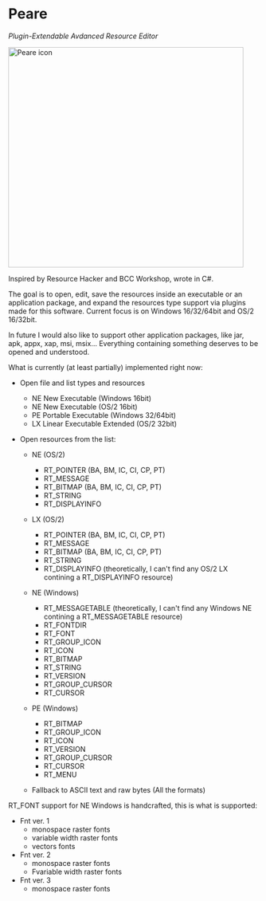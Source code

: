 # Peare

*Plugin-Extendable Avdanced Resource Editor*

<img width="472" height="442" alt="Peare icon" src="https://github.com/user-attachments/assets/bab6314a-0ae0-4c13-a3a4-d46ee26b5ab8" />

Inspired by Resource Hacker and BCC Workshop, wrote in C#.

The goal is to open, edit, save the resources inside an executable or an application package, and expand the resources type support via plugins made for this software. 
Current focus is on Windows 16/32/64bit and OS/2 16/32bit.

In future I would also like to support other application packages, like jar, apk, appx, xap, msi, msix... Everything containing something deserves to be opened and understood.

What is currently (at least partially) implemented right now:

- Open file and list types and resources
	- NE New Executable (Windows 16bit)
	- NE New Executable (OS/2 16bit)
	- PE Portable Executable (Windows 32/64bit)
	- LX Linear Executable Extended (OS/2 32bit)

- Open resources from the list:

	- NE (OS/2)
		- RT_POINTER (BA, BM, IC, CI, CP, PT)
		- RT_MESSAGE
		- RT_BITMAP (BA, BM, IC, CI, CP, PT)
		- RT_STRING
		- RT_DISPLAYINFO

	- LX (OS/2)
		- RT_POINTER (BA, BM, IC, CI, CP, PT)
		- RT_MESSAGE
		- RT_BITMAP (BA, BM, IC, CI, CP, PT)
		- RT_STRING
		- RT_DISPLAYINFO (theoretically, I can't find any OS/2 LX contining a RT_DISPLAYINFO resource)

	- NE (Windows)
		- RT_MESSAGETABLE (theoretically, I can't find any Windows NE contining a RT_MESSAGETABLE resource)
		- RT_FONTDIR
		- RT_FONT
		- RT_GROUP_ICON
		- RT_ICON
		- RT_BITMAP
		- RT_STRING
		- RT_VERSION
		- RT_GROUP_CURSOR
		- RT_CURSOR

	- PE (Windows)
		- RT_BITMAP
		- RT_GROUP_ICON
		- RT_ICON
		- RT_VERSION
		- RT_GROUP_CURSOR
		- RT_CURSOR
		- RT_MENU

	- Fallback to ASCII text and raw bytes (All the formats)



RT_FONT support for NE Windows is handcrafted, this is what is supported:

- Fnt ver. 1
	- monospace raster fonts
	- variable width raster fonts
	- vectors fonts
- Fnt ver. 2
	- monospace raster fonts
	- Fvariable width raster fonts
- Fnt ver. 3
	- monospace raster fonts
